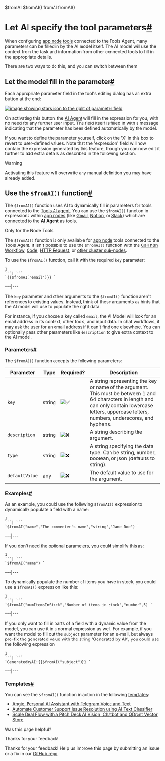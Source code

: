 $fromAI $fromAI() fromAI fromAI() [ ](https://github.com/n8n-io/n8n-docs/edit/main/docs/advanced-ai/examples/using-the-fromai-function.md "Edit this page")

# Let AI specify the tool parameters[#](#let-ai-specify-the-tool-parameters "Permanent link")

When configuring [app node](../../../integrations/builtin/app-nodes/) [tools](../../../glossary/#ai-tool) connected to the Tools Agent, many parameters can be filled in by the AI model itself. The AI model will use the context from the task and information from other connected tools to fill in the appropriate details.

There are two ways to do this, and you can switch between them.

## Let the model fill in the parameter[#](#let-the-model-fill-in-the-parameter "Permanent link")

Each appropriate parameter field in the tool's editing dialog has an extra button at the end:

[![image showing stars icon to the right of parameter field](../../../_images/advanced-ai/ai-stars.png)](https://docs.n8n.io/_images/advanced-ai/ai-stars.png)

On activating this button, the [AI Agent](../../../glossary/#ai-agent) will fill in the expression for you, with no need for any further user input. The field itself is filled in with a message indicating that the parameter has been defined automatically by the model.

If you want to define the parameter yourself, click on the 'X' in this box to revert to user-defined values. Note that the 'expression' field will now contain the expression generated by this feature, though you can now edit it further to add extra details as described in the following section.

Warning

Activating this feature will overwrite any manual definition you may have already added.

## Use the `$fromAI()` function[#](#use-the-fromai-function "Permanent link")

The `$fromAI()` function uses AI to dynamically fill in parameters for tools connected to the [Tools AI agent](../../../integrations/builtin/cluster-nodes/root-nodes/n8n-nodes-langchain.agent/tools-agent/). You can use the `$fromAI()` function in expressions within [app nodes](../../../integrations/builtin/app-nodes/) (like [Gmail](../../../integrations/builtin/app-nodes/n8n-nodes-base.gmail/), [Notion](../../../integrations/builtin/app-nodes/n8n-nodes-base.notion/), or [Slack](../../../integrations/builtin/app-nodes/n8n-nodes-base.slack/)) which are connected to the **AI Agent** as tools.

Only for the Node Tools

The `$fromAI()` function is only available for [app node](../../../integrations/builtin/app-nodes/) tools connected to the Tools Agent. It isn't possible to use the `$fromAI()` function with the [Call n8n Workflow](../../../integrations/builtin/cluster-nodes/sub-nodes/n8n-nodes-langchain.toolworkflow/), [Code](../../../integrations/builtin/cluster-nodes/sub-nodes/n8n-nodes-langchain.toolcode/), [HTTP Request](../../../integrations/builtin/cluster-nodes/sub-nodes/n8n-nodes-langchain.toolhttprequest/), or [other cluster sub-nodes](../../../integrations/builtin/cluster-nodes/sub-nodes/).

To use the `$fromAI()` function, call it with the required `key` parameter:

```
1
```| ```
`{{$fromAI('email')}} `
```  
---|---  
  
The `key` parameter and other arguments to the `$fromAI()` function aren't references to existing values. Instead, think of these arguments as hints that the AI model will use to populate the right data.

For instance, if you choose a key called `email`, the AI Model will look for an email address in its context, other tools, and input data. In chat workflows, it may ask the user for an email address if it can't find one elsewhere. You can optionally pass other parameters like `description` to give extra context to the AI model.

### Parameters[#](#parameters "Permanent link")

The `$fromAI()` function accepts the following parameters:

Parameter | Type | Required? | Description  
---|---|---|---  
`key` | string | ![✅](https://cdn.jsdelivr.net/gh/jdecked/twemoji@15.1.0/assets/svg/2705.svg) | A string representing the key or name of the argument. This must be between 1 and 64 characters in length and can only contain lowercase letters, uppercase letters, numbers, underscores, and hyphens.  
`description` | string | ![❌](https://cdn.jsdelivr.net/gh/jdecked/twemoji@15.1.0/assets/svg/274c.svg) | A string describing the argument.  
`type` | string | ![❌](https://cdn.jsdelivr.net/gh/jdecked/twemoji@15.1.0/assets/svg/274c.svg) | A string specifying the data type. Can be string, number, boolean, or json (defaults to string).  
`defaultValue` | any | ![❌](https://cdn.jsdelivr.net/gh/jdecked/twemoji@15.1.0/assets/svg/274c.svg) | The default value to use for the argument.  
  
### Examples[#](#examples "Permanent link")

As an example, you could use the following `$fromAI()` expression to dynamically populate a field with a name:

```
1
```| ```
`$fromAI("name","The commenter's name","string","Jane Doe") `
```  
---|---  
  
If you don't need the optional parameters, you could simplify this as:

```
1
```| ```
`$fromAI("name") `
```  
---|---  
  
To dynamically populate the number of items you have in stock, you could use a `$fromAI()` expression like this:

```
1
```| ```
`$fromAI("numItemsInStock","Number of items in stock","number",5) `
```  
---|---  
  
If you only want to fill in parts of a field with a dynamic value from the model, you can use it in a normal expression as well. For example, if you want the model to fill out the `subject` parameter for an e-mail, but always pre-fix the generated value with the string 'Generated by AI:', you could use the following expression:

```
1
```| ```
`GeneratedbyAI:{{$fromAI("subject")}} `
```  
---|---  
  
### Templates[#](#templates "Permanent link")

You can see the `$fromAI()` function in action in the following [templates](../../../glossary/#template-n8n):

  * [Angie, Personal AI Assistant with Telegram Voice and Text](https://n8n.io/workflows/2462-angie-personal-ai-assistant-with-telegram-voice-and-text/)
  * [Automate Customer Support Issue Resolution using AI Text Classifier](https://n8n.io/workflows/2468-automate-customer-support-issue-resolution-using-ai-text-classifier/)
  * [Scale Deal Flow with a Pitch Deck AI Vision, Chatbot and QDrant Vector Store](https://n8n.io/workflows/2464-scale-deal-flow-with-a-pitch-deck-ai-vision-chatbot-and-qdrant-vector-store/)

Was this page helpful? 

Thanks for your feedback! 

Thanks for your feedback! Help us improve this page by submitting an issue or a fix in our [GitHub repo](https://github.com/n8n-io/n8n-docs). 
